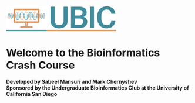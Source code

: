 <img src="/extras/logo.png" alt="Bioinformatics Crash Course" width=300px>

# Welcome to the Bioinformatics Crash Course
**Developed by Sabeel Mansuri and Mark Chernyshev**  
**Sponsored by the Undergraduate Bioinformatics Club at the University of California San Diego** 
